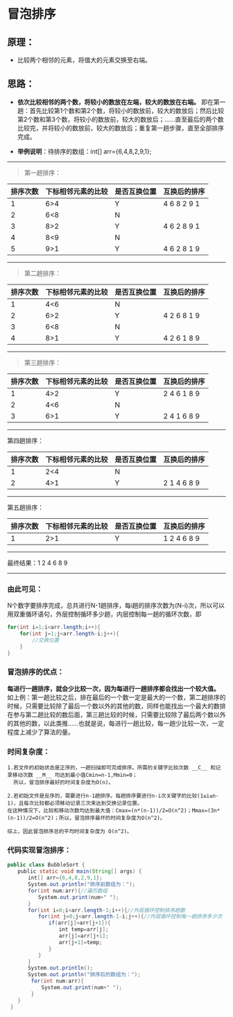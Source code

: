 # 冒泡排序
## 原理：
- 比较两个相邻的元素，将值大的元素交换至右端。

## 思路：
- __依次比较相邻的两个数，将较小的数放在左端，较大的数放在右端。__ 即在第一趟：首先比较第1个数和第2个数，将较小的数放前，较大的数放后；然后比较第2个数和第3个数，将较小的数放前，较大的数放后；......直至最后的两个数比较完，并将较小的数放前，较大的数放后；重复第一趟步骤，直至全部排序完成。

- __举例说明__：待排序的数组：int[] arr={6,4,8,2,9,1};   

---

>第一趟排序：

| 排序次数 | 下标相邻元素的比较 | 是否互换位置 | 互换后的排序 |
|-|-|-|-|
|   1   |       6>4       |     Y    | 4  6  8  2  9  1 |
|   2   |       6<8       |     N    |  |
|   3   |       8>2       |     Y    | 4  6  2  8  9  1 |
|   4   |       8<9       |     N    |  |
|   5   |       9>1       |     Y    | 4  6  2  8  1  9 |

---

>第二趟排序：

| 排序次数 | 下标相邻元素的比较 | 是否互换位置 | 互换后的排序 |
|-|-|-|-|
|   1   |       4<6       |     N    |  |
|   2   |       6>2       |     Y    | 4  2  6  8  1  9 |
|   3   |       6<8       |     N    |  |
|   4   |       8>1       |     Y    | 4  2  6  1  8  9 |

---

>第三趟排序：

| 排序次数 | 下标相邻元素的比较 | 是否互换位置 | 互换后的排序 |
|-|-|-|-|
|   1   |       4>2       |     Y    | 2  4  6  1  8  9 |
|   2   |       4<6       |     N    |  |
|   3   |       6>1       |     Y    | 2  4  1  6  8  9 |

---

第四趟排序：

| 排序次数 | 下标相邻元素的比较 | 是否互换位置 | 互换后的排序 |
|-|-|-|-|
|   1   |       2<4       |     N    |  |
|   2   |       4>1       |     Y    | 2  1  4  6  8  9 |

---

第五趟排序：

| 排序次数 | 下标相邻元素的比较 | 是否互换位置 | 互换后的排序 |
|-|-|-|-|
|   1   |       2>1       |     Y    | 1  2  4  6  8  9 |


---------------------------------------------------------------------

最终结果：1  2  4  6  8  9

---------------------------------------------------------------------

### 由此可见：

N个数字要排序完成，总共进行N-1趟排序，每i趟的排序次数为(N-i)次，所以可以用双重循环语句，外层控制循环多少趟，内层控制每一趟的循环次数，即

```java
for(int i=1;i<arr.length;i++){
    for(int j=1;j<arr.length-i;j++){
        //交换位置   
    }   
} 
```

### 冒泡排序的优点：
__每进行一趟排序，就会少比较一次，因为每进行一趟排序都会找出一个较大值。__ 如上例：第一趟比较之后，排在最后的一个数一定是最大的一个数，第二趟排序的时候，只需要比较除了最后一个数以外的其他的数，同样也能找出一个最大的数排在参与第二趟比较的数后面，第三趟比较的时候，只需要比较除了最后两个数以外的其他的数，以此类推……也就是说，每进行一趟比较，每一趟少比较一次，一定程度上减少了算法的量。

### 时间复杂度：
    1.若文件的初始状态是正序的，一趟扫描即可完成排序。所需的关键字比较次数 __C__ 和记录移动次数 __M__ 均达到最小值Cmin=n-1,Mmin=0；
      所以，冒泡排序最好的时间复杂度为O(n)。

    2.若初始文件是反序的，需要进行n-1趟排序。每趟排序要进行n-i次关键字的比较(1≤i≤n-1)，且每次比较都必须移动记录三次来达到交换记录位置。
    在这种情况下，比较和移动次数均达到最大值：Cmax=(n*(n-1))/2=O(n^2)；Mmax=(3n*(n-1))/2=O(n^2)；所以，冒泡排序最坏的时间复杂度为O(n^2)。
    
    综上，因此冒泡排序总的平均时间复杂度为 O(n^2)。

### 代码实现冒泡排序：
```java
public class BubbleSort {
　　public static void main(String[] args) {
　　　　int[] arr={6,4,8,2,9,1};
　　　　System.out.println("排序前数组为：");
　　　　for(int num:arr){//遍历数组
　　　　　　System.out.print(num+" ");
　　　　}
　　　　for(int i=0;i<arr.length-1;i++){//外层循环控制排序趟数
　　　　　　for(int j=0;j<arr.length-1-i;j++){//内层循环控制每一趟排序多少次
　　　　　　　　if(arr[j]>arr[j+1]){
　　　　　　　　　　int temp=arr[j];
　　　　　　　　　　arr[j]=arr[j+1];
　　　　　　　　　　arr[j+1]=temp;
　　　　　　　　}
　　　　　　}
　　　　} 
　　　　System.out.println();
　　　　System.out.println("排序后的数组为：");
 　　　　for(int num:arr){
 　　　　　　System.out.print(num+" ");
 　　　　} 
　　}
 }
 ```
